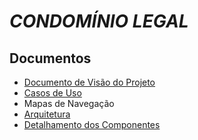 # *CONDOMÍNIO LEGAL*

## Documentos

* [Documento de Visão do Projeto](1-visao/)
* [Casos de Uso](2-casos-de-uso/)
* Mapas de Navegação
* [Arquitetura](3-arquitetura/)
* [Detalhamento dos Componentes](4-componentes)

